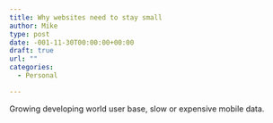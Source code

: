 ```yaml
---
title: Why websites need to stay small
author: Mike
type: post
date: -001-11-30T00:00:00+00:00
draft: true
url: ""
categories:
  - Personal

---
```

Growing developing world user base, slow or expensive mobile data.